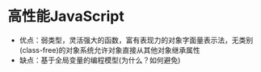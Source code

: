 <!--
 * @Author: x09898 coder_xujie@163.com
 * @Date: 2023-02-07 19:02:32
 * @LastEditors: x09898 coder_xujie@163.com
 * @FilePath: \HTML-CSS-Javascript-\JAVAScript+ES6\JavaScript\JavaScript零散知识点\高性能JavaScript.md
 * @Description: 
-->
# 高性能JavaScript

* 优点：弱类型，灵活强大的函数，富有表现力的对象字面量表示法，无类别(class-free)的对象系统允许对象直接从其他对象继承属性
* 缺点：基于全局变量的编程模型(为什么？如何避免)
